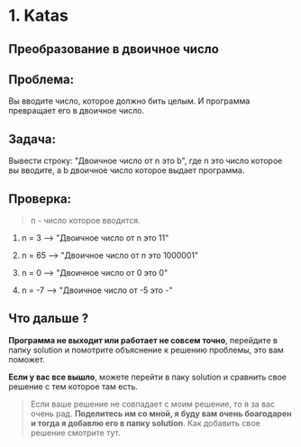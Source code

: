 # 1. Katas

## Преобразование в двоичное число

## Проблема:

Вы вводите число, которое должно бить целым. И программа превращает его в двоичное число.

## Задача:

Вывести строку: "Двоичное число от n это b", где n это число которое вы вводите, а b двоичное число которое выдает программа.

## Проверка:

> n - число которое вводится.

1. n = 3  --> "Двоичное число от n это 11"

2. n = 65  --> "Двоичное число от n это 1000001"

3. n = 0  --> "Двоичное число от 0 это 0"

4. n = -7 --> "Двоичное число от -5 это -"

## Что дальше ?

__Программа не выходит или работает не совсем точно__, перейдите в папку solution и помотрите объяснение к решению проблемы, это вам поможет.

__Если у вас все вышло__, можете перейти в паку solution и сравнить свое решение с тем которое там есть.

> Если ваше решение не совпадает с моим решение, то я за вас очень рад. __Поделитесь им со мной, я буду вам очень боагодарен и тогда я добавлю его в папку solution__. Как добавить свое решение смотрите тут.

